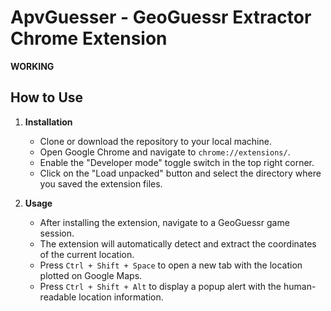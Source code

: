 # ApvGuesser - GeoGuessr Extractor Chrome Extension

**WORKING**

## How to Use

1. **Installation**
   - Clone or download the repository to your local machine.
   - Open Google Chrome and navigate to `chrome://extensions/`.
   - Enable the "Developer mode" toggle switch in the top right corner.
   - Click on the "Load unpacked" button and select the directory where you saved the extension files.

2. **Usage**
   - After installing the extension, navigate to a GeoGuessr game session.
   - The extension will automatically detect and extract the coordinates of the current location.
   - Press `Ctrl + Shift + Space` to open a new tab with the location plotted on Google Maps.
   - Press `Ctrl + Shift + Alt` to display a popup alert with the human-readable location information.
